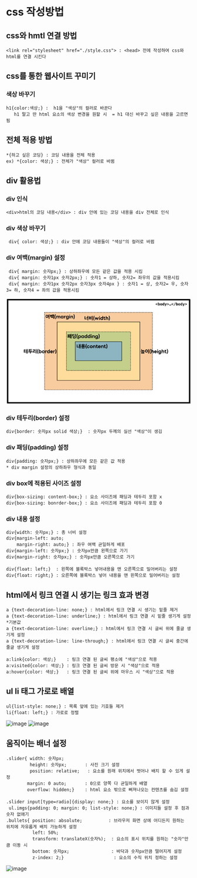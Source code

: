 # css 작성방법 
## css와 hmtl 연결 방법 
    <link rel="stylesheet" href="./style.css"> : <head> 전에 작성하여 css와 html를 연결 시킨다 
## css를 통한 웹사이트 꾸미기 
### 색상 바꾸기 
    h1{color:색상;} :  h1을 "색상"의 컬러로 바꾼다 
       h1 말고 딴 html 요소의 색상 변경을 원할 시  = h1 대신 바꾸고 싶은 내용을 고르면 됨  
## 전체 적용 방법 
    *{하고 싶은 코딩} : 코딩 내용을 전체 적용
    ex) *{color: 색상;} : 전체가 "색상" 컬러로 바뀜

## div 활용법 
### div 인식
    <div>html의 코딩 내용</div> : div 안에 있는 코딩 내용을 div 전체로 인식 
### div 색상 바꾸기     
     div{ color: 색상;} : div 안에 코딩 내용들이 "색상"의 컬러로 바뀜
### div 여백(margin) 설정  
     div{ margin: 숫자px;} : 상하좌우에 모든 같은 값을 적용 시킴 
     div{ margin: 숫자1px 숫자2px;} : 숫자1 = 상하, 숫자2= 좌우의 값을 적용시킴 
     div{ margin: 숫자1px 숫자2px 숫자3px 숫자4px } : 숫자1 = 상, 숫자2= 우, 숫자3= 하, 숫자4 = 좌의 값을 적용시킴
<img src="./box.png">

### div 테두리(border) 설정  
    div{border: 숫자px solid 색상;}  : 숫자px 두께의 실선 "색상"이 생김 
### div 패딩(padding) 설정 
    div{padding: 숫자px;} : 상하좌우에 모든 같은 값 적용 
    * div margin 설정의 상하좌우 형식과 동일
### div box에 적용된 사이즈 설정 
    div{box-sizing: content-box;} : 요소 사이즈에 패딩과 테두리 포함 x
    div{box-sizing: bonrder-box;} : 요소 사이즈에 패딩과 테두리 포함 0 
    
### div 내용 설정
    div{width: 숫자px;} : 총 너비 설정
    div{margin-left: auto;   
        margin-right: auto;} : 좌우 여백 균일하게 배포
    div{margin-left: 숫자px;} : 숫자px만큼 왼쪽으로 가기    
    div{margin-right: 숫자px;} : 숫자px만큼 오른쪽으로 가기 
        
    div{float: left;}  : 왼쪽에 블록박스 넣어내용을 맨 오른쪽으로 밀어버리는 설정
    div{float: right;} : 오른쪽에 블록박스 넣어 내용을 맨 왼쪽으로 밀어버리는 설정
    
## html에서 링크 연결 시 생기는 링크 효과 변경
    a {text-decoration-line: none;} : html에서 링크 연결 시 생기는 밑줄 제거
    a {text-decoration-line: underline;} : html에서 링크 연결 시 밑줄 생기게 설정 *기본값
    a {text-decoration-line: overline;} : html에서 링크 연결 시 글씨 위에 줄글 생기게 설정
    a {text-decoration-line: line-through;} : html에서 링크 연결 시 글씨 중간에 줄글 생기게 설정
    
    a:link{color: 색상;}    : 링크 연결 된 글씨 평소에 "색상"으로 적용
    a:visited{color: 색상;} : 링크 연결 된 글씨 방문 시 "색상"으로 적용
    a:hover{color: 색상;}   : 링크 연결 된 글씨 위에 마우스 시 "색상"으로 적용
    
 ## ul li 태그 가로로 배열
    ul{list-style: none;} : 목록 앞에 있는 기호들 제거 
    li{float: left;} : 가로로 정렬
<img width="250" alt="image" src="https://github.com/dkun00/likelion/assets/130130329/f41dfe76-48f2-4106-b0a7-1b655c902092">

<img width="250" alt="image" src="https://github.com/dkun00/likelion/assets/130130329/9497c988-77c2-4dc4-98b6-65f8eca4b976">

 ## 움직이는 배너 설정
    .slider{ width: 숫자px;
             height: 숫자px;       : 사진 크기 설정
             position: relative;   : 요소를 원래 위치에서 벗어나 배치 할 수 있게 설정
            margin: 0 auto;       : 0으로 양쪽 다 균일하게 배열
            overflow: hidden;}    : html 요소 밖으로 삐져나오는 컨텐츠를 숨김 설정
            
    .slider input[type=radio]{display: none;} : 요소를 보이지 않게 설정
     ul.imgs{padding: 0; margin: 0; list-style: none;} : 이미지들 설정 후 점과 숫자 없애기
    .bullets{ position: absolute;          : 브라우저 화면 상에 어디든지 원하는 위치에 자유롭게 배치 가능하게 설정
              left: 50%;                   
              transform: translateX(숫자%);  : 요소의 표시 위치를 원하는 "숫자"만큼 이동 시
              bottom: 숫자px;                : 바닥과 숫자px만큼 떨어지게 설정
              z-index: 2;}                   : 요소의 수직 위치 정하는 설정 
              
<img width="200" alt="image" src="https://github.com/dkun00/likelion/assets/130130329/f98cc6b2-1dbc-4092-91ec-78086b83058a">
